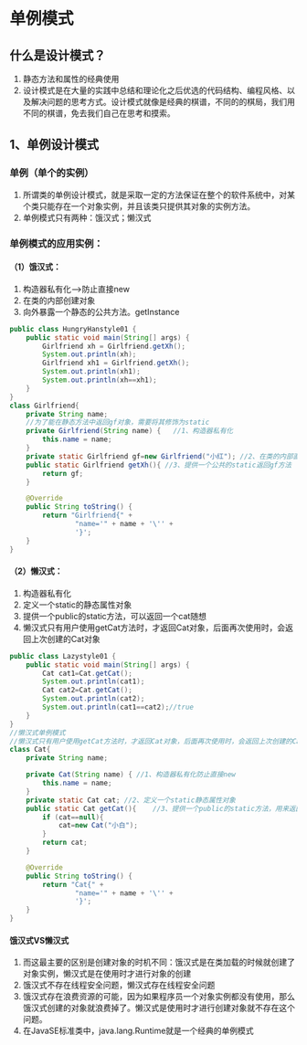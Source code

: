 # 单例模式

## 什么是设计模式？

1. 静态方法和属性的经典使用
2. 设计模式是在大量的实践中总结和理论化之后优选的代码结构、编程风格、以及解决问题的思考方式。设计模式就像是经典的棋谱，不同的的棋局，我们用不同的棋谱，免去我们自己在思考和摸索。

## 1、单例设计模式

### 单例（单个的实例）

1. 所谓类的单例设计模式，就是采取一定的方法保证在整个的软件系统中，对某个类只能存在一个对象实例，并且该类只提供其对象的实例方法。
2. 单例模式只有两种：饿汉式；懒汉式

### 单例模式的应用实例：

#### （1）饿汉式：

1. 构造器私有化-->防止直接new
2. 在类的内部创建对象
3. 向外暴露一个静态的公共方法。getInstance

```java
public class HungryHanstyle01 {
    public static void main(String[] args) {
        Girlfriend xh = Girlfriend.getXh();
        System.out.println(xh);
        Girlfriend xh1 = Girlfriend.getXh();
        System.out.println(xh1);
        System.out.println(xh==xh1);
    }
}
class Girlfriend{
    private String name;
    //为了能在静态方法中返回gf对象，需要将其修饰为static
    private Girlfriend(String name) {   //1、构造器私有化
        this.name = name;
    }
    private static Girlfriend gf=new Girlfriend("小红"); //2、在类的内部直接创建对象(对象是static)
    public static Girlfriend getXh(){ //3、提供一个公共的static返回gf方法
        return gf;
    }

    @Override
    public String toString() {
        return "Girlfriend{" +
                "name='" + name + '\'' +
                '}';
    }
}
```

#### （2）懒汉式：

1. 构造器私有化
2. 定义一个static的静态属性对象
3. 提供一个public的static方法，可以返回一个cat随想
4. 懒汉式只有用户使用getCat方法时，才返回Cat对象，后面再次使用时，会返回上次创建的Cat对象

```java
public class Lazystyle01 {
    public static void main(String[] args) {
        Cat cat1=Cat.getCat();
        System.out.println(cat1);
        Cat cat2=Cat.getCat();
        System.out.println(cat2);
        System.out.println(cat1==cat2);//true
    }
}
//懒汉式单例模式
//懒汉式只有用户使用getCat方法时，才返回Cat对象，后面再次使用时，会返回上次创建的Cat对象
class Cat{
    private String name;

    private Cat(String name) { //1、构造器私有化防止直接new
        this.name = name;
    }
    private static Cat cat; //2、定义一个static静态属性对象
    public static Cat getCat(){    //3、提供一个public的static方法，用来返回一个Cat对象
        if (cat==null){
            cat=new Cat("小白");
        }
        return cat;
    }

    @Override
    public String toString() {
        return "Cat{" +
                "name='" + name + '\'' +
                '}';
    }
}
```

#### 饿汉式VS懒汉式

1. 而这最主要的区别是创建对象的时机不同：饿汉式是在类加载的时候就创建了对象实例，懒汉式是在使用时才进行对象的创建
2. 饿汉式不存在线程安全问题，懒汉式存在线程安全问题
3. 饿汉式存在浪费资源的可能，因为如果程序员一个对象实例都没有使用，那么饿汉式创建的对象就浪费掉了。懒汉式是使用时才进行创建对象就不存在这个问题。
4. 在JavaSE标准类中，java.lang.Runtime就是一个经典的单例模式